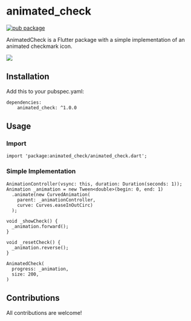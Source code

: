 # animated_check

[![pub package](https://img.shields.io/pub/v/animated_check.svg)](https://pub.dev/packages/animated_check) 

AnimatedCheck is a Flutter package with a simple implementation of an animated checkmark icon.

![](https://github.com/chrisedg87/flutter_animated_check/raw/main/screenshots/animated_check.gif)

## Installation

   Add this to your pubspec.yaml:
    
    dependencies:
        animated_check: ^1.0.0

## Usage

### Import

    import 'package:animated_check/animated_check.dart';

### Simple Implementation

    AnimationController(vsync: this, duration: Duration(seconds: 1));
    Animation _animation = new Tween<double>(begin: 0, end: 1)
      .animate(new CurvedAnimation(
        parent: _animationController, 
        curve: Curves.easeInOutCirc)
      );

    void _showCheck() {
      _animation.forward();
    }

    void _resetCheck() {
      _animation.reverse();
    }

    AnimatedCheck(
      progress: _animation,
      size: 200,
    )

## Contributions

All contributions are welcome!